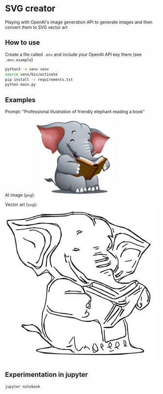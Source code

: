 # SVG creator

Playing with OpenAI's image generation API to generate images and then convert them to SVG vector art

## How to use

Create a file called `.env` and include your OpenAI API key there (see `.env.example`)

```bash
python3 -m venv venv
source venv/bin/activate
pip install -r requirements.txt
python main.py
```

## Examples

Prompt: "Professional illustration of friendly elephant reading a book"

AI image (`png`):
![AI Image](examples/example.png)

Vector art (`svg`):
![Vector art](examples/example.svg)

## Experimentation in jupyter

```bash
jupyter notebook
```
